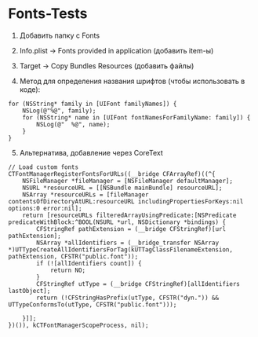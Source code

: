 Fonts-Tests
==

1. Добавить папку с Fonts

2. Info.plist -> Fonts provided in application (добавить item-ы)

3. Target -> Copy Bundles Resources (добавить файлы)

4. Метод для определения названия шрифтов (чтобы использовать в коде):

```objc
for (NSString* family in [UIFont familyNames]) {
    NSLog(@"%@", family);
    for (NSString* name in [UIFont fontNamesForFamilyName: family]) {
        NSLog(@"  %@", name);
    }
}
```


5. Альтернатива, добавление через CoreText

```objc
// Load custom fonts
CTFontManagerRegisterFontsForURLs((__bridge CFArrayRef)((^{
    NSFileManager *fileManager = [NSFileManager defaultManager];
    NSURL *resourceURL = [[NSBundle mainBundle] resourceURL];
    NSArray *resourceURLs = [fileManager contentsOfDirectoryAtURL:resourceURL includingPropertiesForKeys:nil options:0 error:nil];
    return [resourceURLs filteredArrayUsingPredicate:[NSPredicate predicateWithBlock:^BOOL(NSURL *url, NSDictionary *bindings) {
        CFStringRef pathExtension = (__bridge CFStringRef)[url pathExtension];
        NSArray *allIdentifiers = (__bridge_transfer NSArray *)UTTypeCreateAllIdentifiersForTag(kUTTagClassFilenameExtension, pathExtension, CFSTR("public.font"));
        if (![allIdentifiers count]) {
            return NO;
        }
        CFStringRef utType = (__bridge CFStringRef)[allIdentifiers lastObject];
        return (!CFStringHasPrefix(utType, CFSTR("dyn.")) && UTTypeConformsTo(utType, CFSTR("public.font")));

    }]];
})()), kCTFontManagerScopeProcess, nil);
```

